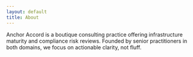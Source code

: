 ```yaml
---
layout: default
title: About
---
```


Anchor Accord is a boutique consulting practice offering infrastructure maturity and compliance risk reviews. Founded by senior practitioners in both domains, we focus on actionable clarity, not fluff.
